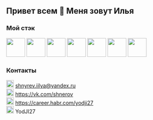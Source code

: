 ## Привет всем 👋 Меня зовут Илья

### Мой стэк  
<img width="50" height="50" src="https://simpleicons.org/icons/visualstudiocode.svg">  
<img width="50" height="50" src="https://simpleicons.org/icons/html5.svg">
<img width="50" height="50" src="https://simpleicons.org/icons/css3.svg">
<img width="50" height="50" src="https://simpleicons.org/icons/javascript.svg">
<img width="50" height="50" src="https://simpleicons.org/icons/react.svg">
<img width="50" height="50" src="https://simpleicons.org/icons/node-dot-js.svg">
<img width="50" height="50" src="https://simpleicons.org/icons/git.svg">


### Контакты
<img src="https://www.pngrepo.com/png/285/170/email.png" width="20" height="20">  shnyrev.iilya@yandex.ru   
<img src="https://simpleicons.org/icons/vk.svg" width="20" height="20">  https://vk.com/shnerov  
<img src="https://simpleicons.org/icons/habr.svg" width="20" height="20">  https://career.habr.com/yodji27  
<img src="https://simpleicons.org/icons/telegram.svg" width="20" height="20">  YodJI27  
